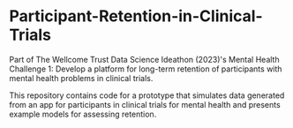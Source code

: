 # Participant-Retention-in-Clinical-Trials
Part of The Wellcome Trust Data Science Ideathon (2023)'s Mental Health Challenge 1: Develop a platform for long-term retention of participants with mental health problems in clinical trials.

This repository contains code for a prototype that simulates data generated from an app for participants in clinical trials for mental health and presents example models for assessing retention.


